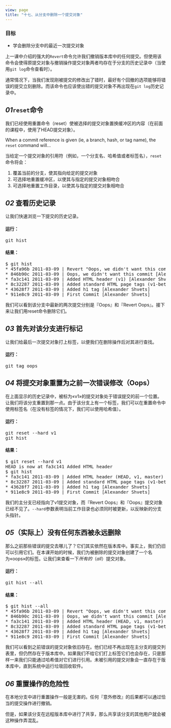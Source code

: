 ```yaml
---
view: page
title: "十七、从分支中删除一个提交对象"
---
```


<h3>目标</h3>

<ul><li>学会删除分支中的最近一次提交对象</li></ul>

<p>上一课中介绍的强大的<code>Revert</code>命令允许我们撤销版本库中的任何提交。但使用该命令会使得原提交对象与撤销操作提交对象两者均存在于分支的历史记录中（当使用<code>git log</code>命令查看时）。</p>

<p>通常情况下，当我们发现刚被提交的修改出了错时，最好有个回撤的选项能够将错误的提交立刻删除。而该命令也应该使出错的提交对象不再出现在<code>git log</code>历史记录中。</p>

<h2><em>01</em><code>reset</code>命令</h2>

<p>我们已经使用重置命令（reset）使被选择的提交对象置换缓冲区的内容（在前面的课程中，使用了HEAD提交对象）。</p>

<p>When a commit reference is given (ie, a branch, hash, or tag name), the <code>reset</code> command will...</p>
<p>当给定一个提交对象的引用符（例如，一个分支名、哈希值或者标签名），<code>reset</code>命令将会：</p>

<ol>
<li>覆盖当前的分支，使其指向给定的提交对象</li>
<li>可选择地重置缓冲区，以使其与指定的提交对象相吻合</li>
<li>可选择地重置工作目录，以使其与指定的提交对象相吻合</li>
</ol>

<h2><em>02</em> 查看历史记录</h2>

<p>让我们快速浏览一下提交的历史记录。</p>

<h4 class="h4-pre">运行：</h4>

<pre class="instructions">git hist</pre>

<h4 class="h4-pre">结果：</h4>

<pre class="sample">$ git hist
* 45fa96b 2011-03-09 | Revert "Oops, we didn't want this commit" (HEAD, master) [Alexander Shvets]
* 846b90c 2011-03-09 | Oops, we didn't want this commit [Alexander Shvets]
* fa3c141 2011-03-09 | Added HTML header (v1) [Alexander Shvets]
* 8c32287 2011-03-09 | Added standard HTML page tags (v1-beta) [Alexander Shvets]
* 43628f7 2011-03-09 | Added h1 tag [Alexander Shvets]
* 911e8c9 2011-03-09 | First Commit [Alexander Shvets]</pre>

<p>我们可以看到该分支中最新的两次提交分别是『Oops』和『Revert Oops』。接下来让我们用reset命令删除它们。</p>

<h2><em>03</em> 首先对该分支进行标记</h2>

<p>让我们给最后一次提交对象打上标签，以便我们在删除操作后对其进行查找。</p>

<h4 class="h4-pre">运行：</h4>

<pre class="instructions">git tag oops</pre>

<h2><em>04</em> 将提交对象重置为之前一次错误修改（Oops）</h2>

<p>在上面显示的历史记录中，被标为«v1»的提交对象处于错误提交的前一个位置。让我们将该分支重置到那一点。由于该分支上有一个标签，我们可以在重置命令中使用标签名（在没有标签的情况下，我们可以使用哈希值）。</p>

<h4 class="h4-pre">运行：</h4>

<pre class="instructions">git reset --hard v1
git hist</pre>

<h4 class="h4-pre">结果：</h4>

<pre class="sample">$ git reset --hard v1
HEAD is now at fa3c141 Added HTML header
$ git hist
* fa3c141 2011-03-09 | Added HTML header (HEAD, v1, master) [Alexander Shvets]
* 8c32287 2011-03-09 | Added standard HTML page tags (v1-beta) [Alexander Shvets]
* 43628f7 2011-03-09 | Added h1 tag [Alexander Shvets]
* 911e8c9 2011-03-09 | First Commit [Alexander Shvets]</pre>

<p>我们的主分支已经指向了v1提交对象，而『Revert Oops』和『Oops』提交对象已经不见了。<code>--hard</code>参数表明当前工作目录也必须同时被更新，以反映新的分支头指针。</p>

<h2><em>05</em>（实际上）没有任何东西被永远删除</h2>

<p>那么之前那些错误的提交去哪儿了？它们其实依然在版本库中。事实上，我们仍旧可以引用它们。在本课开始的时候，我们为被删除的提交对象创建了一个名为«oops»的标签。让我们来查看一下<em>所有的</em>（<em>all</em>）提交对象。</p>

<h4 class="h4-pre">运行：</h4>

<pre class="instructions">git hist --all</pre>

<h4 class="h4-pre">结果：</h4>

<pre class="sample">$ git hist --all
* 45fa96b 2011-03-09 | Revert "Oops, we didn't want this commit" (oops) [Alexander Shvets]
* 846b90c 2011-03-09 | Oops, we didn't want this commit [Alexander Shvets]
* fa3c141 2011-03-09 | Added HTML header (HEAD, v1, master) [Alexander Shvets]
* 8c32287 2011-03-09 | Added standard HTML page tags (v1-beta) [Alexander Shvets]
* 43628f7 2011-03-09 | Added h1 tag [Alexander Shvets]
* 911e8c9 2011-03-09 | First Commit [Alexander Shvets]</pre>

<p>我们可以看到之前错误的提交对象依旧存在。他们已经不再出现在主分支的提交列表里，但仍然存在于版本库中。如果我们不给它们打上标签它们也会存在，只是那样一来我们只能通过哈希值对它们进行引用。未被引用的提交对象会一直存在于版本库中，直到系统中运行垃圾回收软件。</p>

<h2><em>06</em> 重置操作的危险性</h2>

<p>在本地分支中进行重置操作一般是无害的。任何『意外修改』的后果都可以通过恰当的提交操作进行撤销。</p>

<p>但是，如果该分支在远程版本库中进行了共享，那么共享该分支的其他用户就会被这种操作弄混乱。</p>
